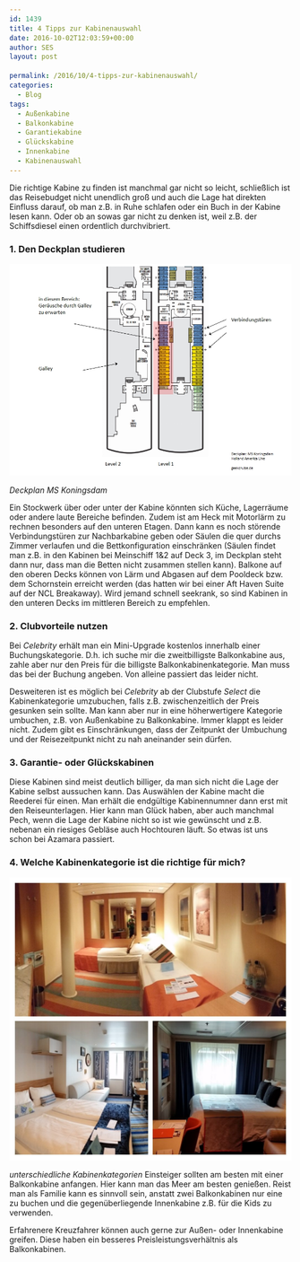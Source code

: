 ```yaml
---
id: 1439
title: 4 Tipps zur Kabinenauswahl
date: 2016-10-02T12:03:59+00:00
author: SES
layout: post

permalink: /2016/10/4-tipps-zur-kabinenauswahl/
categories:
  - Blog
tags:
  - Außenkabine
  - Balkonkabine
  - Garantiekabine
  - Glückskabine
  - Innenkabine
  - Kabinenauswahl
---
```

Die richtige Kabine zu finden ist manchmal gar nicht so leicht, schließlich ist das Reisebudget nicht unendlich groß und auch die Lage hat direkten Einfluss darauf, ob man z.B. in Ruhe schlafen oder ein Buch in der Kabine lesen kann. Oder ob an sowas gar nicht zu denken ist, weil z.B. der Schiffsdiesel einen ordentlich durchvibriert.

### 1. Den Deckplan studieren


![Deckplan MS Koningsdam](/assets/2016/10/deckplan_koningsdam.jpg)

*Deckplan MS Koningsdam*

Ein Stockwerk über oder unter der Kabine könnten sich Küche, Lagerräume oder andere laute Bereiche befinden.
Zudem ist am Heck mit Motorlärm zu rechnen besonders auf den unteren Etagen.
Dann kann es noch störende Verbindungstüren zur Nachbarkabine geben oder Säulen die quer durchs Zimmer verlaufen und die Bettkonfiguration einschränken (Säulen findet man z.B. in den Kabinen bei Meinschiff 1&2 auf Deck 3, im Deckplan steht dann nur, dass man die Betten nicht zusammen stellen kann).
Balkone auf den oberen Decks können von Lärm und Abgasen auf dem Pooldeck bzw. dem Schornstein erreicht werden (das hatten wir bei einer Aft Haven Suite auf der NCL Breakaway).
Wird jemand schnell seekrank, so sind Kabinen in den unteren Decks im mittleren Bereich zu empfehlen.

### 2. Clubvorteile nutzen

Bei _Celebrity_ erhält man ein Mini-Upgrade kostenlos innerhalb einer Buchungskategorie. D.h. ich suche mir die zweitbilligste Balkonkabine aus, zahle aber nur den Preis für die billigste Balkonkabinenkategorie. Man muss das bei der Buchung angeben. Von alleine passiert das leider nicht.

Desweiteren ist es möglich bei _Celebrity_ ab der Clubstufe _Select_ die Kabinenkategorie umzubuchen, falls z.B. zwischenzeitlich der Preis gesunken sein sollte. Man kann aber nur in eine höherwertigere Kategorie umbuchen, z.B. von Außenkabine zu Balkonkabine.
Immer klappt es leider nicht. Zudem gibt es Einschränkungen, dass der Zeitpunkt der Umbuchung und der Reisezeitpunkt nicht zu nah aneinander sein dürfen.

### 3. Garantie- oder Glückskabinen

Diese Kabinen sind meist deutlich billiger, da man sich nicht die Lage der Kabine selbst aussuchen kann. Das Auswählen der Kabine macht die Reederei für einen. Man erhält die endgültige Kabinennumner dann erst mit den Reiseunterlagen. Hier kann man Glück haben, aber auch manchmal Pech, wenn die Lage der Kabine nicht so ist wie gewünscht und z.B. nebenan ein riesiges Gebläse auch Hochtouren läuft. So etwas ist uns schon bei Azamara passiert.

### 4. Welche Kabinenkategorie ist die richtige für mich?


![unterschiedliche Kabinenkategorien](/assets/2016/10/20151110_120630-COLLAGE-1024x1024.jpg)

*unterschiedliche Kabinenkategorien*
Einsteiger sollten am besten mit einer Balkonkabine anfangen. Hier kann man das Meer am besten genießen.
Reist man als Familie kann es sinnvoll sein, anstatt zwei Balkonkabinen nur eine zu buchen und die gegenüberliegende Innenkabine z.B. für die Kids zu verwenden.

Erfahrenere Kreuzfahrer können auch gerne zur Außen- oder Innenkabine greifen. Diese haben ein besseres Preisleistungsverhältnis als Balkonkabinen.
